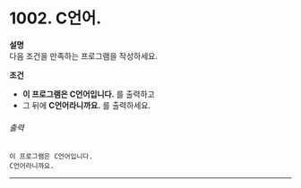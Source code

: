 # 1002. C언어.

**설명**  
다음 조건을 만족하는 프로그램을 작성하세요.

**조건**
- **이 프로그램은 C언어입니다.** 를 출력하고
- 그 뒤에 **C언어라니까요.** 를 출력하세요.

###### 출력
```
이 프로그램은 C언어입니다.
C언어라니까요.
```

---